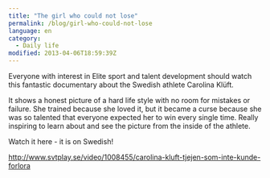 ```yaml
---
title: "The girl who could not lose"
permalink: /blog/girl-who-could-not-lose
language: en
category:
  - Daily life
modified: 2013-04-06T18:59:39Z
---
```


Everyone with interest in Elite sport and talent development should watch this fantastic documentary about the Swedish athlete Carolina Klüft.

It shows a honest picture of a hard life style with no room for mistakes or failure. She trained because she loved it, but it became a curse because she was so talented that everyone expected her to win every single time. Really inspiring to learn about and see the picture from the inside of the athlete.

Watch it here - it is on Swedish!

http://www.svtplay.se/video/1008455/carolina-kluft-tjejen-som-inte-kunde-forlora
